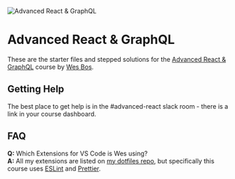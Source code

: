 ![Advanced React & GraphQL](https://advancedreact.com/images/ARG/arg-facebook-share.png)

# Advanced React & GraphQL

These are the starter files and stepped solutions for the [Advanced React & GraphQL](https://AdvancedReact.com) course by [Wes Bos](https://WesBos.com/).

## Getting Help

The best place to get help is in the #advanced-react slack room - there is a link in your course dashboard.

## FAQ


**Q:** Which Extensions for VS Code is Wes using?  
**A:** All my extensions are listed on [my dotfiles repo](https://github.com/wesbos/dotfiles), but specifically this course uses [ESLint](https://github.com/Microsoft/vscode-eslint) and [Prettier](https://github.com/prettier/prettier-vscode).
